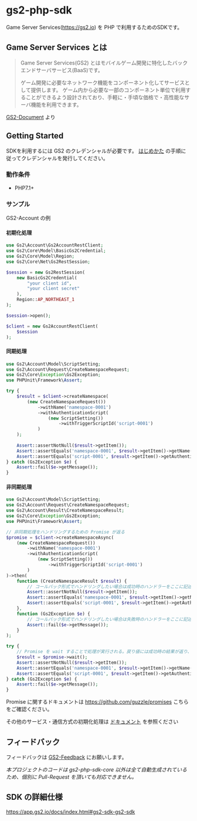 # gs2-php-sdk

Game Server Services(https://gs2.io) を PHP で利用するためのSDKです。

## Game Server Services とは

> Game Server Services(GS2) とはモバイルゲーム開発に特化したバックエンドサーバサービス(BaaS)です。
>
>   ゲーム開発に必要なネットワーク機能をコンポーネント化してサービスとして提供します。 ゲーム内から必要な一部のコンポーネント単位で利用することができるよう設計されており、手軽に・手頃な価格で・高性能なサーバ機能を利用できます。

[GS2-Document](https://app.gs2.io/docs/index.html) より

## Getting Started

SDKを利用するには GS2 のクレデンシャルが必要です。
[はじめかた](https://app.gs2.io/docs/index.html?java#get-start) の手順に従ってクレデンシャルを発行してください。

### 動作条件

- PHP7.1+

### サンプル

GS2-Account の例

#### 初期化処理

```php
use Gs2\Account\Gs2AccountRestClient;
use Gs2\Core\Model\BasicGs2Credential;
use Gs2\Core\Model\Region;
use Gs2\Core\Net\Gs2RestSession;

$session = new Gs2RestSession(
    new BasicGs2Credential(
        "your client id",
        "your client secret"
    ),
    Region::AP_NORTHEAST_1
);

$session->open();

$client = new Gs2AccountRestClient(
    $session
);
```

#### 同期処理

```php
use Gs2\Account\Model\ScriptSetting;
use Gs2\Account\Request\CreateNamespaceRequest;
use Gs2\Core\Exception\Gs2Exception;
use PHPUnit\Framework\Assert;

try {
    $result = $client->createNamespace(
        (new CreateNamespaceRequest())
            ->withName('namespace-0001')
            ->withAuthenticationScript(
                (new ScriptSetting())
                    ->withTriggerScriptId('script-0001')
            )
    );
    
    Assert::assertNotNull($result->getItem());
    Assert::assertEquals('namespace-0001', $result->getItem()->getName());
    Assert::assertEquals('script-0001', $result->getItem()->getAuthenticationScript()->getTriggerScriptId());
} catch (Gs2Exception $e) {
    Assert::fail($e->getMessage());
}
```

#### 非同期処理

```php
use Gs2\Account\Model\ScriptSetting;
use Gs2\Account\Request\CreateNamespaceRequest;
use Gs2\Account\Result\CreateNamespaceResult;
use Gs2\Core\Exception\Gs2Exception;
use PHPUnit\Framework\Assert;

// 非同期処理をハンドリングするための Promise が返る
$promise = $client->createNamespaceAsync(
    (new CreateNamespaceRequest())
        ->withName('namespace-0001')
        ->withAuthenticationScript(
            (new ScriptSetting())
                ->withTriggerScriptId('script-0001')
        )
)->then(
    function (CreateNamespaceResult $result) {
        // コールバック形式でハンドリングしたい場合は成功時のハンドラーをここに記述
        Assert::assertNotNull($result->getItem());
        Assert::assertEquals('namespace-0001', $result->getItem()->getName());
        Assert::assertEquals('script-0001', $result->getItem()->getAuthenticationScript()->getTriggerScriptId());
    },
    function (Gs2Exception $e) {
        // コールバック形式でハンドリングしたい場合は失敗時のハンドラーをここに記述
        Assert::fail($e->getMessage());
    }
);

try {
    // Promise を wait することで処理が実行される。戻り値には成功時の結果が返り、失敗時には例外が発生する。
    $result = $promise->wait();
    Assert::assertNotNull($result->getItem());
    Assert::assertEquals('namespace-0001', $result->getItem()->getName());
    Assert::assertEquals('script-0001', $result->getItem()->getAuthenticationScript()->getTriggerScriptId());
} catch (Gs2Exception $e) {
    Assert::fail($e->getMessage());
}
```

Promise に関するドキュメントは https://github.com/guzzle/promises こちらをご確認ください。

その他のサービス・通信方式の初期化処理は [ドキュメント](https://app.gs2.io/docs/index.html?java#gs2-sdk-account-initialize) を参照ください

## フィードバック

フィードバックは [GS2-Feedback](https://github.com/gs2io/gs2-feedback/issues) にお願いします。

*本プロジェクトのコードは gs2-php-sdk-core 以外は全て自動生成されているため、個別に Pull-Request を頂いても対応できません。*

## SDK の詳細仕様

https://app.gs2.io/docs/index.html#gs2-sdk-gs2-sdk